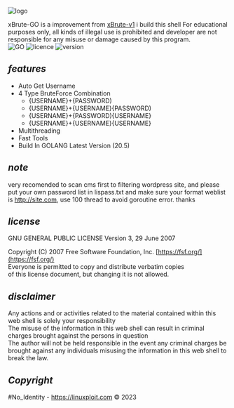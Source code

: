 ![logo](https://raw.githubusercontent.com/yon3zu/xBrute-GO/main/xbrutego.png)

xBrute-GO is a improvement from [xBrute-v1](https://github.com/yon3zu/xbrute-v1) i build this shell For educational purposes only, all kinds of illegal use is prohibited and developer are not responsible for any misuse or damage caused by this program.<br/>
![GO](https://img.shields.io/badge/GO-20.5-bf616a?style=flat-square)
![licence](https://img.shields.io/badge/LICENE-GPL3.0-ebcb8b?style=flat-square)
![version](https://img.shields.io/badge/VERSION-1.2.1-a3be8c?style=flat-square)

## _features_

- Auto Get Username
- 4 Type BruteForce Combination
  - {USERNAME}+{PASSWORD)
  - {USERNAME}+{USERNAME}{PASSWORD)
  - {USERNAME}+{PASSWORD){USERNAME}
  - {USERNAME}+{USERNAME}{USERNAME}
- Multithreading
- Fast Tools
- Build In GOLANG Latest Version (20.5)

## _note_
very recomended to scan cms first to filtering wordpress site, and please put your own password list in lispass.txt and make sure your format weblist is http://site.com, use 100 thread to avoid goroutine error. thanks

## _license_

GNU GENERAL PUBLIC LICENSE
Version 3, 29 June 2007

 Copyright (C) 2007 Free Software Foundation, Inc. [https://fsf.org/](https://fsf.org/)<br>
 Everyone is permitted to copy and distribute verbatim copies<br>
 of this license document, but changing it is not allowed.

## _disclaimer_

Any actions and or activities related to the material contained within this web shell is solely your responsibility<br/>
The misuse of the information in this web shell can result in criminal charges brought against the persons in question<br/>
The author will not be held responsible in the event any criminal charges be brought against any individuals misusing the information in this web shell to break the law.

## _Copyright_
#No_Identity - https://linuxploit.com &copy; 2023
